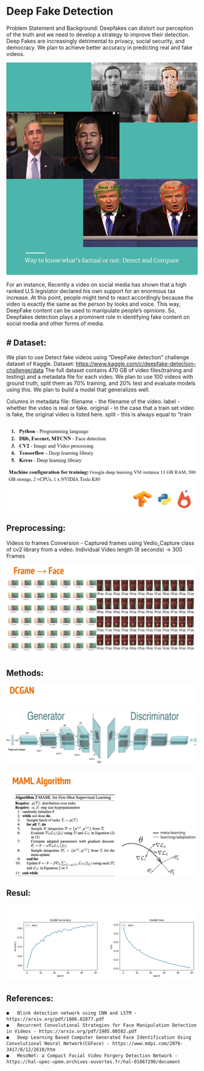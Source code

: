 # Deep Fake Detection

Problem Statement and Background:
Deepfakes can distort our perception of the truth and we need to develop a strategy to improve their detection. Deep Fakes are increasingly detrimental to privacy, social security, and democracy. We plan to achieve better accuracy in predicting real and fake videos.

![](Images/fakeimage.JPG)

For an instance, Recently a video on social media has shown that a high ranked U.S legislator declared his own support for an enormous tax increase. At this point, people might tend to react accordingly because the video is exactly the same as the person by looks and voice. This way, DeepFake content can be used to manipulate people’s opinions. So, Deepfakes detection plays a prominent role in identifying fake content on social media and other forms of media.


## # Dataset:

We plan to use Detect fake videos using “DeepFake detection” challenge dataset of Kaggle.
Dataset: https://www.kaggle.com/c/deepfake-detection-challenge/data
The full dataset contains 470 GB of video files(training and testing) and a metadata file for each video. We plan to use 100 videos with ground truth, split them as 70% training, and 20% test and evaluate models using this. We plan to build a model that generalizes well.

Columns in metadata file:
filename - the filename of the video.
label - whether the video is real or fake.
original - in the case that a train set video is fake, the original video is listed here.
split - this is always equal to "train

![](Images/tools.JPG)


## Preprocessing:
Videos to frames Conversion - Captured frames using Vedio_Capture class of cv2 library from a video.
Individual Video length (8 seconds) → 300 Frames

![](Images/preprocess.JPG)

## Methods:

![](Images/dcgan.JPG)

![](Images/maml.JPG)


## Resul:

![](Images/results.JPG)

## References:


    ●	Blink detection network using CNN and LSTM - https://arxiv.org/pdf/1806.02877.pdf
    ●	Recurrent Convolutional Strategies for Face Manipulation Detection in Videos - https://arxiv.org/pdf/1905.00582.pdf
    ●	Deep Learning Based Computer Generated Face Identification Using Convolutional Neural Network(CGFace) - https://www.mdpi.com/2076-  3417/8/12/2610/htm
    ●	MesoNet: a Compact Facial Video Forgery Detection Network - https://hal-upec-upem.archives-ouvertes.fr/hal-01867298/document
